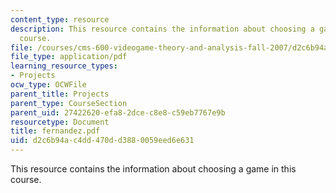 ```yaml
---
content_type: resource
description: This resource contains the information about choosing a game in this
  course.
file: /courses/cms-600-videogame-theory-and-analysis-fall-2007/d2c6b94ac4dd470dd3880059eed6e631_fernandez.pdf
file_type: application/pdf
learning_resource_types:
- Projects
ocw_type: OCWFile
parent_title: Projects
parent_type: CourseSection
parent_uid: 27422620-efa8-2dce-c8e8-c59eb7767e9b
resourcetype: Document
title: fernandez.pdf
uid: d2c6b94a-c4dd-470d-d388-0059eed6e631
---
```

This resource contains the information about choosing a game in this course.

